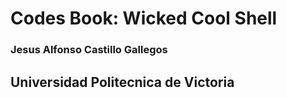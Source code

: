 # Codes Book: Wicked Cool Shell
### Jesus Alfonso Castillo Gallegos
## Universidad Politecnica de Victoria
